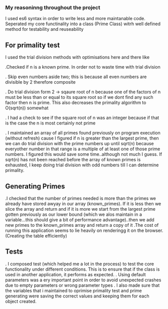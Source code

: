 ### My reasoninng throughout the project
I used es6 syntax in order to write less and more maintanable code.
Seperated my core functinality into a class (Prime Class) witrh well defined method for testability and reuseability

## For primality test
 I used the trial division methods with optimisations here and there like

 .Checked if n is a known prime. In order not to waste time with trial division

 . Skip even numbers aside two; this is because all even numbers are divisible by 2 therefore composite

 . Do trial division form 2 -> sqaure root of n because one of the factors of n must be less than or equal to its square root 
 so if we dont find any such factor then n is prime. This also decreases the primality algorithm to O(sqrt(n)) somewhat

 . I had a check to see if the square root of n was an integer because if that is the case the n is most certainly not prime

 . I maintained an array of all primes found previously on program execution (without refresh) cause I figured if n is greater than the largest
 prime, then we can do trial division with the prime numbers up until sqrt(n) because everyother number in that range is a multiple of at least one of those prime numbers. I figured this would save some time..although not much I guess. If sqrt(n) has not been reached before the array of known 
 primes is exhausted, I keep doing trial division with odd numbers till I can determine primality.

 ## Generating Primes

 .I checked that the number of primes needed is more than the primes we already have stored awyay in our array (known_primes).
 If it is less then we slice the array and return and if it is more we start from the largest prime gotten previously as our lower bound (which we alos maintain in a variable...this should give a bit of performance advantage)..then we add new primes to the known_primes array and return a copy of it 
 .The cost of running this application seems to lie heavily on renderingg it on the browser. (Creating the table efficiently)


 ## Tests
 . I composed test (which helped me a lot in the process) to test the core functionality under different conditions. This is to ensure that if the class is used in another application, it performs as expected. 
 . Using default parameters was a  ery important point in order to avoid unexpected crashes due to empty parameters or wrong parameter types
 . I also made sure that the variables that i maintained to oprimise primality test and prime generating were saving the correct values and keeping them for each object created.
 